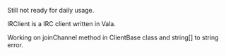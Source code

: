 Still not ready for daily usage.

IRClient is a IRC client written in Vala.

Working on joinChannel method in ClientBase class and string[] to string error.

